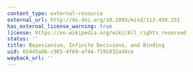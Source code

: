 ```yaml
---
content_type: external-resource
external_url: http://dx.doi.org/10.1093/mind/113.450.251
has_external_license_warning: true
license: https://en.wikipedia.org/wiki/All_rights_reserved
status: ''
title: Bayesianism, Infinite Decisions, and Binding
uid: 65445a8b-c965-4f69-af44-7191832ad4ce
wayback_url: ''
---
```

